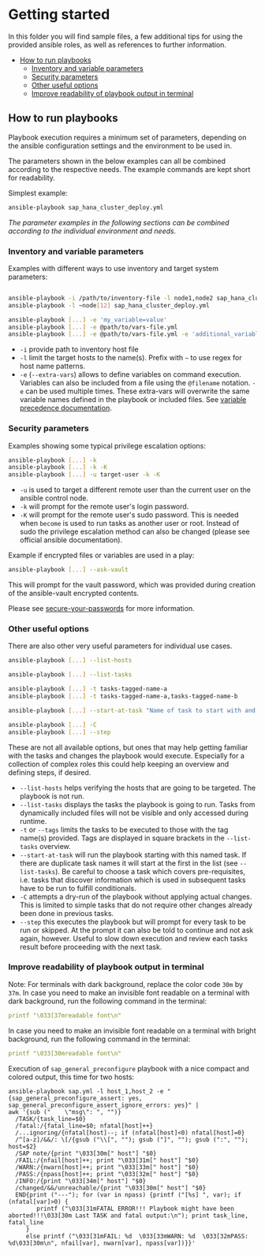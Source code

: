 # Getting started

In this folder you will find sample files, a few additional tips for using the provided ansible roles, as well as references to further information.

- [How to run playbooks](#how-to-run-playbooks)
  - [Inventory and variable parameters](#inventory-and-variable-parameters)
  - [Security parameters](#security-parameters)
  - [Other useful options](#other-useful-options)
  - [Improve readability of playbook output in terminal](#improve-readability-of-playbook-output-in-terminal)

## How to run playbooks

Playbook execution requires a minimum set of parameters, depending on the ansible configuration settings and the environment to be used in.

The parameters shown in the below examples can all be combined according to the respective needs. The example commands are kept short for readability.

Simplest example:

```bash
ansible-playbook sap_hana_cluster_deploy.yml
```

_The parameter examples in the following sections can be combined according to the individual environment and needs._

### Inventory and variable parameters

Examples with different ways to use inventory and target system parameters:

```bash

ansible-playbook -i /path/to/inventory-file -l node1,node2 sap_hana_cluster_deploy.yml
ansible-playbook -l ~node[12] sap_hana_cluster_deploy.yml

ansible-playbook [...] -e 'my_variable=value'
ansible-playbook [...] -e @path/to/vars-file.yml
ansible-playbook [...] -e @path/to/vars-file.yml -e 'additional_variable=value'
```

- `-i` provide path to inventory host file
- `-l` limit the target hosts to the name(s).
  Prefix with `~` to use regex for host name patterns.
- `-e` (`--extra-vars`) allows to define variables on command execution.
  Variables can also be included from a file using the `@filename` notation.
  `-e` can be used multiple times.
  These extra-vars will overwrite the same variable names defined in the playbook or included files. See [variable precedence documentation](https://docs.ansible.com/ansible/latest/user_guide/playbooks_variables.html#variable-precedence-where-should-i-put-a-variable).

### Security parameters

Examples showing some typical privilege escalation options:

```bash
ansible-playbook [...] -k
ansible-playbook [...] -k -K
ansible-playbook [...] -u target-user -k -K
```

- `-u` is used to target a different remote user than the current user on the ansible control node.
- `-k` will prompt for the remote user's login password.
- `-K` will prompt for the remote user's sudo password. This is needed when `become` is used to run tasks as another user or root. Instead of sudo the privilege escalation method can also be changed (please see official ansible documentation).

Example if encrypted files or variables are used in a play:

```bash
ansible-playbook [...] --ask-vault
```

This will prompt for the vault password, which was provided during creation of the ansible-vault encrypted contents.

Please see [secure-your-passwords](secure-your-passwords.md) for more information.

### Other useful options

There are also other very useful parameters for individual use cases.

```bash
ansible-playbook [...] --list-hosts

ansible-playbook [...] --list-tasks

ansible-playbook [...] -t tasks-tagged-name-a
ansible-playbook [...] -t tasks-tagged-name-a,tasks-tagged-name-b

ansible-playbook [...] --start-at-task "Name of task to start with and proceed"

ansible-playbook [...] -C
ansible-playbook [...] --step
```

These are not all available options, but ones that may help getting familiar with the tasks and changes the playbook would execute. Especially for a collection of complex roles this could help keeping an overview and defining steps, if desired.

- `--list-hosts` helps verifying the hosts that are going to be targeted. The playbook is not run.
- `--list-tasks` displays the tasks the playbook is going to run. Tasks from dynamically included files will not be visible and only accessed during runtime.
- `-t` or `--tags` limits the tasks to be executed to those with the tag name(s) provided.
  Tags are displayed in square brackets in the `--list-tasks` overview.
- `--start-at-task` will run the playbook starting with this named task. If there are duplicate task names it will start at the first in the list (see `--list-tasks`).
  Be careful to choose a task which covers pre-requisites, i.e. tasks that discover information which is used in subsequent tasks have to be run to fulfill conditionals.
- `-C` attempts a dry-run of the playbook without applying actual changes. This is limited to simple tasks that do not require other changes already been done in previous tasks.
- `--step` this executes the playbook but will prompt for every task to be run or skipped. At the prompt it can also be told to continue and not ask again, however. Useful to slow down execution and review each tasks result before proceeding with the next task.

### Improve readability of playbook output in terminal
Note: For terminals with dark background, replace the color code `30m` by `37m`.
In case you need to make an invisible font readable on a terminal with dark background, run the following command in the terminal:
```yaml
printf "\033[37mreadable font\n"
```
In case you need to make an invisible font readable on a terminal with bright background, run the following command in the terminal:
```yaml
printf "\033[30mreadable font\n"
```

Execution of `sap_general_preconfigure` playbook with a nice compact and colored output, this time for two hosts:
```console
ansible-playbook sap.yml -l host_1,host_2 -e "{sap_general_preconfigure_assert: yes, sap_general_preconfigure_assert_ignore_errors: yes}" |
awk '{sub ("    \"msg\": ", "")}
  /TASK/{task_line=$0}
  /fatal:/{fatal_line=$0; nfatal[host]++}
  /...ignoring/{nfatal[host]--; if (nfatal[host]<0) nfatal[host]=0}
  /^[a-z]/&&/: \[/{gsub ("\\[", ""); gsub ("]", ""); gsub (":", ""); host=$2}
  /SAP note/{print "\033[30m[" host"] "$0}
  /FAIL:/{nfail[host]++; print "\033[31m[" host"] "$0}
  /WARN:/{nwarn[host]++; print "\033[33m[" host"] "$0}
  /PASS:/{npass[host]++; print "\033[32m[" host"] "$0}
  /INFO:/{print "\033[34m[" host"] "$0}
  /changed/&&/unreachable/{print "\033[30m[" host"] "$0}
  END{print ("---"); for (var in npass) {printf ("[%s] ", var); if (nfatal[var]>0) {
        printf ("\033[31mFATAL ERROR!!! Playbook might have been aborted!!!\033[30m Last TASK and fatal output:\n"); print task_line, fatal_line
     }
     else printf ("\033[31mFAIL: %d  \033[33mWARN: %d  \033[32mPASS: %d\033[30m\n", nfail[var], nwarn[var], npass[var])}}'
```
